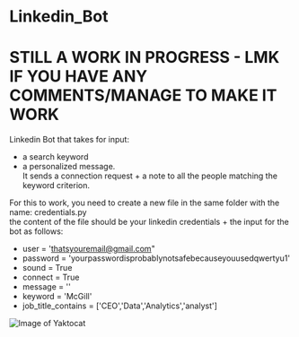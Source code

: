 # Linkedin_Bot
# STILL A WORK IN PROGRESS - LMK IF YOU HAVE ANY COMMENTS/MANAGE TO MAKE IT WORK
Linkedin Bot that takes for input:
* a search keyword
* a personalized message.  
It sends a connection request + a note to all the people matching the keyword criterion.

For this to work, you need to create a new file in the same folder with the name: credentials.py  
the content of the file should be your linkedin credentials + the input for the bot as follows:

* user = 'thatsyouremail@gmail.com"   
* password = 'yourpasswordisprobablynotsafebecauseyouusedqwertyu1'
* sound = True
* connect = True
* message = ''
* keyword = 'McGill'
* job_title_contains = ['CEO','Data','Analytics','analyst']


![Image of Yaktocat](https://octodex.github.com/images/yaktocat.png)
